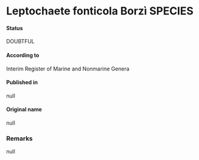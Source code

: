 Leptochaete fonticola Borzì SPECIES
=======

#### Status
DOUBTFUL

#### According to
Interim Register of Marine and Nonmarine Genera

#### Published in
null

#### Original name
null

### Remarks
null